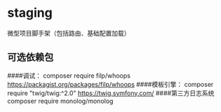 # staging
微型项目脚手架（包括路由、基础配置加载）
## 可选依赖包
####调试：
composer require filp/whoops
https://packagist.org/packages/filp/whoops
####模板引擎：
composer require "twig/twig:^2.0"
https://twig.symfony.com/
####第三方日志系统
composer require monolog/monolog